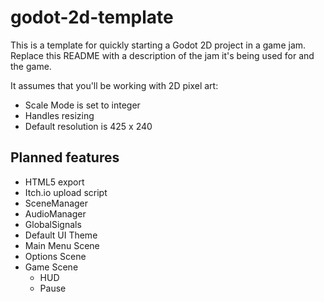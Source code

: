 # godot-2d-template

This is a template for quickly starting a Godot 2D project in a game jam.
Replace this README with a description of the jam it's being used for and the game.

It assumes that you'll be working with 2D pixel art:
- Scale Mode is set to integer
- Handles resizing
- Default resolution is 425 x 240

## Planned features
- HTML5 export
- Itch.io upload script
- SceneManager
- AudioManager
- GlobalSignals
- Default UI Theme
- Main Menu Scene
- Options Scene
- Game Scene
	- HUD
	- Pause 
